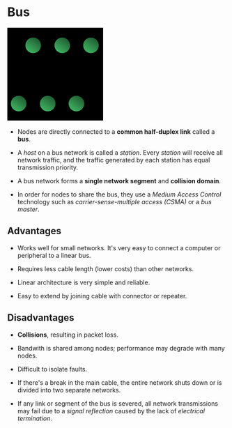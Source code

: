 # Bus

![](2021-07-17-22-18-25.png)

* Nodes are directly connected to a **common half-duplex link** called a **bus**.

* A *host* on a bus network is called a *station*. Every *station* will receive all network traffic, and the traffic generated by each station has equal transmission priority.

* A bus network forms a **single network segment** and **collision domain**.

* In order for nodes to share the bus, they use a *Medium Access Control* technology such as *carrier-sense-multiple access (CSMA)* or a *bus master*.

## Advantages

* Works well for small networks. It's very easy to connect a computer or peripheral to a linear bus.

* Requires less cable length (lower costs) than other networks.

* Linear architecture is very simple and reliable.

* Easy to extend by joining cable with connector or repeater.

## Disadvantages

* **Collisions**, resulting in packet loss.

* Bandwith is shared among nodes; performance may degrade with many nodes.

* Difficult to isolate faults.

* If there's a break in the main cable, the entire network shuts down or is divided into two separate networks.

* If any link or segment of the bus is severed, all network transmissions may fail due to a *signal reflection* caused by the lack of *electrical termination*.

